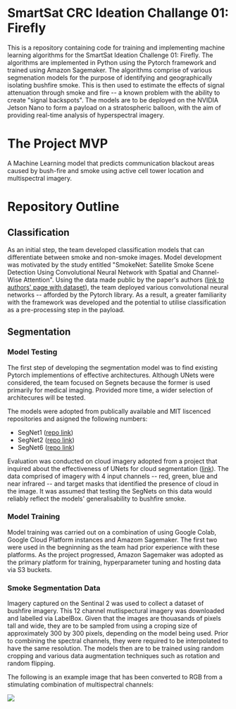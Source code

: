 # SmartSat CRC Ideation Challange 01: Firefly
This is a repository containing code for training and implementing machine learning algorithms for the SmartSat Ideation Challenge 01: Firefly. The algorithms are implemented in Python using the Pytorch framework and trained using Amazon Sagemaker. The algorithms comprise of various segmenation models for the purpose of identifying and geographically isolating bushfire smoke. This is then used to estimate the effects of signal attenuation through smoke and fire -- a known problem with the ability to create "signal backspots".
The models are to be deployed on the NVIDIA Jetson Nano to form a payload on a stratospheric balloon, with the aim of providing real-time analysis of hyperspectral imagery.

# The Project MVP
A Machine Learning model that predicts communication blackout areas caused by bush-fire and smoke using active cell tower location and multispectral imagery.

# Repository Outline
## Classification
As an initial step, the team developed classification models that can differentiate between smoke and non-smoke images. Model development was motivated by the study entitled "SmokeNet: Satellite Smoke Scene Detection Using Convolutional Neural Network with Spatial and Channel-Wise Attention". Using the data made public by the paper's authors ([link to authors' page with dataset](http://complex.ustc.edu.cn/2019/0802/c18202a389656/page.htm)), the team deployed various convolutional neural networks --  afforded by the Pytorch library. As a result, a greater familiarity with the framework was developed and the potential to utilise classification as a pre-processing step in the payload. 

## Segmentation
### Model Testing
The first step of developing the segmentation model was to find existing Pytorch implementions of effective architectures. Although UNets were considered, the team focused on Segnets because the former is used primarily for medical imaging. Provided more time, a wider selection of architecures will be tested.

The models were adopted from publically available and MIT liscenced repositories and asigned the following numbers:
* SegNet1 ([repo link](https://github.com/trypag/pytorch-unet-segnet))
* SegNet2 ([repo link](https://github.com/delta-onera/segnet_pytorch))
* SegNet6 ([repo link](https://github.com/say4n/pytorch-segnet))

Evaluation was conducted on cloud imagery adopted from a project that inquired about the effectiveness of UNets for cloud segmentation ([link](https://www.kaggle.com/cordmaur/38-cloud-simple-unet)). The data comprised of imagery with 4 input channels -- red, green, blue and near infrared -- and target masks that identified the presence of cloud in the image. It was assumed that testing the SegNets on this data would reliably reflect the models' generalisability to bushfire smoke. 

### Model Training 
Model training was carried out on a combination of using Google Colab, Google Cloud Platform instances and Amazom Sagemaker. The first two were used in the begninning as the team had prior experience with these platforms. As the project progressed, Amazon Sagemaker was adopted as the primary platform for training, hyperparameter tuning and hosting data via S3 buckets. 

### Smoke Segmentation Data
Imagery captured on the Sentinal 2 was used to collect a dataset of bushfire imagery. This 12 channel mutlispectural imagery was downloaded and labelled via LabelBox. Given that the images are thouasands of pixels tall and wide, they are to be sampled from using a croping size of approximately 300 by 300 pixels, depending on the model being used. Prior to combining the spectral channels, they were required to be interpolated to have the same resolution. The models then are to be trained using random cropping and various data augmentation techniques such as rotation and random flipping. 

The following is an example image that has been converted to RGB from a stimulating combination of multispectral channels:

![](satellite%20imagery%20example.png)


